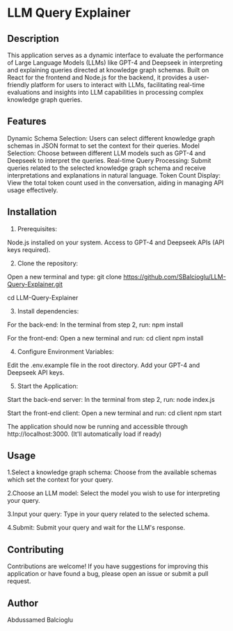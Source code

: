 # LLM Query Explainer

## Description
This application serves as a dynamic interface to evaluate the performance of Large Language Models (LLMs) like GPT-4 and Deepseek in interpreting and explaining queries directed at knowledge graph schemas. Built on React for the frontend and Node.js for the backend, it provides a user-friendly platform for users to interact with LLMs, facilitating real-time evaluations and insights into LLM capabilities in processing complex knowledge graph queries.

## Features
Dynamic Schema Selection: Users can select different knowledge graph schemas in JSON format to set the context for their queries.
Model Selection: Choose between different LLM models such as GPT-4 and Deepseek to interpret the queries.
Real-time Query Processing: Submit queries related to the selected knowledge graph schema and receive interpretations and explanations in natural language.
Token Count Display: View the total token count used in the conversation, aiding in managing API usage effectively.

## Installation
1. Prerequisites:

Node.js installed on your system.
Access to GPT-4 and Deepseek APIs (API keys required).

2. Clone the repository:

Open a new terminal and type:
git clone https://github.com/SBalcioglu/LLM-Query-Explainer.git

cd LLM-Query-Explainer

3. Install dependencies:

For the back-end:
In the terminal from step 2, run:
    npm install

For the front-end:
Open a new terminal and run:
    cd client
    npm install

4. Configure Environment Variables:

Edit the .env.example file in the root directory. 
Add your GPT-4 and Deepseek API keys.

5. Start the Application:

Start the back-end server:
In the terminal from step 2, run:
    node index.js

Start the front-end client:
Open a new terminal and run:
    cd client
    npm start

The application should now be running and accessible through http://localhost:3000. (It'll automatically load if ready)

## Usage

1.Select a knowledge graph schema: Choose from the available schemas which set the context for your query.

2.Choose an LLM model: Select the model you wish to use for interpreting your query.

3.Input your query: Type in your query related to the selected schema.

4.Submit: Submit your query and wait for the LLM's response.

## Contributing
Contributions are welcome! If you have suggestions for improving this application or have found a bug, please open an issue or submit a pull request.

## Author
Abdussamed Balcioglu
